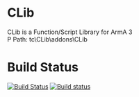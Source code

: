 # CLib
CLib is a Function/Script Library for ArmA 3  
P Path: tc\CLib\addons\CLib  
# Build Status
[![Build Status](https://travis-ci.org/TaktiCool/CLib.svg?branch=master)](https://travis-ci.org/TaktiCool/CLib)
[![Build status](https://ci.appveyor.com/api/projects/status/c5pn8iyfgo4bi28r?svg=true)](https://ci.appveyor.com/project/jokoho48/clib)

